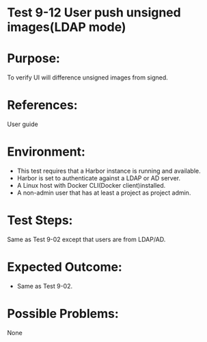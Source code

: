 Test 9-12 User push unsigned images(LDAP mode)
=======

# Purpose:

To verify UI will difference unsigned images from signed.

# References:
User guide

# Environment:

* This test requires that a Harbor instance is running and available.  
* Harbor is set to authenticate against a LDAP or AD server.   
* A Linux host with Docker CLI(Docker client)installed.  
* A non-admin user that has at least a project as project admin.

# Test Steps:

Same as Test 9-02 except that users are from LDAP/AD.

# Expected Outcome:

* Same as Test 9-02.

# Possible Problems:
None
